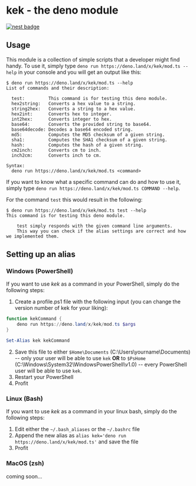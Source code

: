 # kek - the deno module
<!-- aka. Kommandoexekutionskonsole / Krampfhafte Entwicklungs-Kooperation / Knowledge Extending Karate -->

[![nest badge](https://nest.land/badge-large.svg)](https://nest.land/package/kek)

## Usage

This module is a collection of simple scripts that a developer might find handy.
To use it, simply type `deno run https://deno.land/x/kek/mod.ts --help` in your console and you will get an output like this:

```console
$ deno run https://deno.land/x/kek/mod.ts --help
List of commands and their description:

  test:         This command is for testing this deno module.
  hex2string:   Converts a hex value to a string.
  string2hex:   Converts a string to a hex value.
  hex2int:      Converts hex to integer.
  int2hex:      Converts integer to hex.
  base64:       Converts the provided string to base64.
  base64decode: Decodes a base64 encoded string.
  md5:          Computes the MD5 checksum of a given string.
  sha1:         Computes the SHA1 checksum of a given string.
  hash:         Computes the hash of a given string.
  cm2inch:      Converts cm to inch.
  inch2cm:      Converts inch to cm.

Syntax:
  deno run https://deno.land/x/kek/mod.ts <command>
```

If you want to know what a specific command can do and how to use it, simply type `deno run https://deno.land/x/kek/mod.ts COMMAND --help`.

For the command `test` this would result in the following:

```console
$ deno run https://deno.land/x/kek/mod.ts test --help
This command is for testing this deno module.

    test simply responds with the given command line arguments.
    This way you can check if the alias settings are correct and how we implemented them.
```

## Setting up an alias

### Windows (PowerShell)

If you want to use _kek_ as a command in your PowerShell, simply do the following steps:

1. Create a profile.ps1 file with the following input (you can change the version number of kek for your liking):

```ps1
function kekCommand {
    deno run https://deno.land/x/kek/mod.ts $args
}

Set-Alias kek kekCommand
```

2. Save this file to either `$Home\Documents` (C:\Users\yourname\Documents) -- only your user will be able to use `kek` **OR** to `$PsHome` (C:\Windows\System32\WindowsPowerShell\v1.0) -- every PowerShell user will be able to use `kek`.
3. Restart your PowerShell
4. Profit

### Linux (Bash)

If you want to use _kek_ as a command in your linux bash, simply do the following steps:

1. Edit either the `~/.bash_aliases` or the `~/.bashrc` file
2. Append the new alias as `alias kek='deno run https://deno.land/x/kek/mod.ts'` and save the file
3. Profit

### MacOS (zsh)

<!-- It doesn't have to be this way - use https://distrochooser.de/ to fix your problem -->

coming soon...

